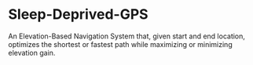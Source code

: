 # Sleep-Deprived-GPS
An Elevation-Based Navigation System that, given start and end location, optimizes the shortest or fastest path while maximizing or minimizing elevation gain.
